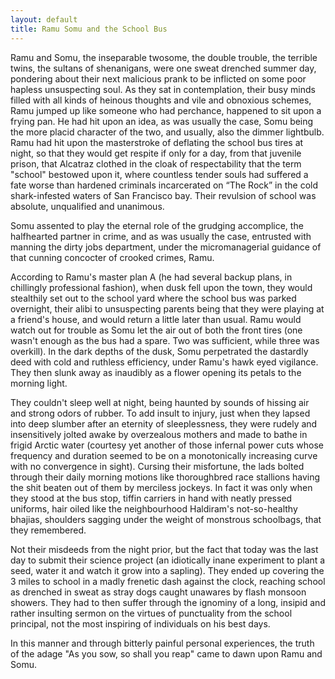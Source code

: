 ```yaml
---
layout: default
title: Ramu Somu and the School Bus
---
```


Ramu and Somu, the inseparable twosome, the double trouble, the terrible twins, the sultans of shenanigans, were one sweat drenched summer day, pondering about their next malicious prank to be inflicted on some poor hapless unsuspecting soul.  As they sat in contemplation, their busy minds filled with all kinds of heinous thoughts and vile and obnoxious schemes, Ramu jumped up like someone who had perchance, happened to sit upon a frying pan. He had hit upon an idea, as was usually the case, Somu being the more placid character of the two, and usually, also the dimmer lightbulb. Ramu had hit upon the masterstroke of deflating the school bus tires at night, so that they would get respite if only for a day, from that juvenile prison, that Alcatraz clothed in the cloak of respectability that the term "school" bestowed upon it, where countless tender souls
had suffered a fate worse than hardened criminals incarcerated on “The Rock” in the cold shark-infested waters of San Francisco bay. Their revulsion of school was absolute, unqualified and unanimous.

Somu assented to play the eternal role of the grudging accomplice, the halfhearted partner in crime, and as was usually the case, entrusted with manning the dirty jobs department, under the micromanagerial guidance of that cunning concocter of crooked crimes, Ramu.

According to Ramu's master plan A (he had several backup plans, in chillingly professional fashion), when dusk fell upon the town, they would stealthily set out to the school yard where the school bus was parked overnight, their alibi to unsuspecting parents being that they were playing at a friend's house, and would return a little later than usual. Ramu would watch out for trouble as Somu let the air out of both the front tires (one wasn't enough as the bus had a spare. Two was sufficient, while three was overkill). In the dark depths of the dusk, Somu perpetrated the dastardly deed with cold and ruthless efficiency, under Ramu's hawk eyed vigilance. They then slunk away as inaudibly
as a flower opening its petals to the morning light.

They couldn't sleep well at night, being haunted by sounds of hissing air and strong odors of rubber. To add insult to injury, just when they lapsed into deep slumber after an eternity of sleeplessness, they were rudely and insensitively jolted awake by overzealous mothers and made to bathe in frigid Arctic water (courtesy yet another of those infernal power cuts whose frequency and duration seemed to be on a monotonically increasing curve with no convergence in sight). Cursing their misfortune, the lads bolted through their daily morning motions like thoroughbred race stallions having the shit beaten out of them by merciless jockeys. In fact it was only when they 
stood at the bus stop, tiffin carriers in hand with neatly pressed uniforms, hair oiled 
like the neighbourhood Haldiram's not-so-healthy bhajias, shoulders sagging under the 
weight of monstrous schoolbags, that they remembered.  

Not their misdeeds from the night prior, but the fact that today was the last day to submit their science project (an idiotically inane experiment to plant a seed, water it and watch it grow into a sapling). They ended up covering the 3 miles to school in a madly frenetic dash against the clock, reaching school as drenched in sweat as stray dogs caught unawares by flash monsoon showers. They had to then suffer through the ignominy of a long, insipid and rather insulting sermon on the virtues of punctuality from the school principal, not the most inspiring of individuals on his best days. 

In this manner and through bitterly painful personal experiences, the truth of the adage
"As you sow, so shall you reap" came to dawn upon Ramu and Somu.












